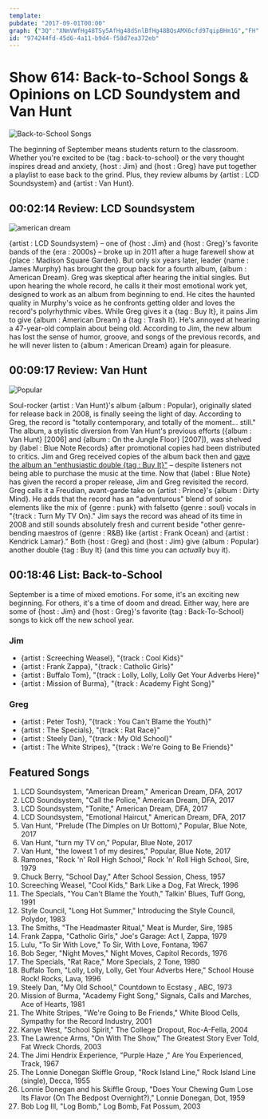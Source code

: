 ```yaml
---
template: 
pubdate: "2017-09-01T00:00"
graph: {"3Q":"XNmVWfHg48TSy5AfHg48dSnlBfHg48BQsAMX6cfd97qipBHm1G","FH":"JriDbiltsnJO0pMJriDbJriDbX2mY997qipBHm1G97qipX6cfdBLsPGJO0pMBFxuTJO0pM","VA":"DofN1XHMikBDcfeQQSZUIuSyCgTDf30eX1Ohe7Ov0sB6vBKKNOZyuu5wEqP8BEwfJKMCstBJDBiYxuNy"}
id: "974244fd-45d6-4a11-b9d4-f58d7ea372eb"
---
```






# Show 614: Back-to-School Songs & Opinions on LCD Soundystem and Van Hunt

![Back-to-School Songs](https://static.soundopinions.org/images/2017/backtoschool_web.jpg)

The beginning of September means students return to the classroom. Whether you're excited to be {tag : back-to-school} or the very thought inspires dread and anxiety, {host : Jim} and {host : Greg} have put together a playlist to ease back to the grind. Plus, they review albums by {artist : LCD Soundsystem} and {artist : Van Hunt}.



## 00:02:14 Review: LCD Soundsystem

![american dream](https://static.soundopinions.org/assets/614/3Q0.jpg)

{artist : LCD Soundsystem} – one of {host : Jim} and {host : Greg}'s favorite bands of the {era : 2000s} – broke up in 2011 after a huge farewell show at {place : Madison Square Garden}. But only six years later, leader {name : James Murphy} has brought the group back for a fourth album, {album : American Dream}. Greg was skeptical after hearing the initial singles. But upon hearing the whole record, he calls it their most emotional work yet, designed to work as an album from beginning to end. He cites the haunted quality in Murphy's voice as he confronts getting older and loves the record's polyrhythmic vibes. While Greg gives it a {tag : Buy It}, it pains Jim to give {album : American Dream} a {tag : Trash It}. He's annoyed at hearing a 47-year-old complain about being old. According to Jim, the new album has lost the sense of humor, groove, and songs of the previous records, and he will never listen to {album : American Dream} again for pleasure.



## 00:09:17 Review: Van Hunt

![Popular](https://static.soundopinions.org/assets/614/FH0.jpg)

Soul-rocker {artist : Van Hunt}'s album {album : Popular}, originally slated for release back in 2008, is finally seeing the light of day. According to Greg, the record is "totally contemporary, and totally of the moment… still."  The album, a stylistic diversion from Van Hunt's previous efforts ({album : Van Hunt} [2006] and {album : On the Jungle Floor} [2007]), was shelved by {label : Blue Note Records} after promotional copies had been distributed to critics. Jim and Greg received copies of the album back then and [gave the album an "enthusiastic double {tag : Buy It}"](/show/114/#vanhunt) – despite listeners not being able to purchase the music at the time. Now that {label : Blue Note} has given the record a proper release, Jim and Greg revisited the record. Greg calls it a Freudian, avant-garde take on {artist : Prince}'s {album : Dirty Mind}. He adds that the record has an "adventurous" blend of sonic elements like the mix of {genre : punk} with falsetto {genre : soul} vocals in "{track : Turn My TV On}." Jim says the record was ahead of its time in 2008 and still sounds absolutely fresh and current beside "other genre-bending maestros of {genre : R&B} like {artist : Frank Ocean} and {artist : Kendrick Lamar}." Both {host : Greg} and {host : Jim} give {album : Popular} another double {tag : Buy It} (and this time you can *actually* buy it).



## 00:18:46 List: Back-to-School

September is a time of mixed emotions. For some, it's an exciting new beginning. For others, it's a time of doom and dread. Either way, here are some of {host : Jim} and {host : Greg}'s favorite {tag : Back-To-School} songs to kick off the new school year.


### Jim

- {artist : Screeching Weasel}, "{track : Cool Kids}"
- {artist : Frank Zappa}, "{track : Catholic Girls}"
- {artist : Buffalo Tom}, "{track : Lolly, Lolly, Lolly Get Your Adverbs Here}"
- {artist : Mission of Burma}, "{track : Academy Fight Song}"


### Greg

- {artist : Peter Tosh}, "{track : You Can't Blame the Youth}"
- {artist : The Specials}, "{track : Rat Race}"
- {artist : Steely Dan}, "{track : My Old School}"
- {artist : The White Stripes}, "{track : We're Going to Be Friends}"



## Featured Songs

1. LCD Soundsystem, "American Dream," American Dream, DFA, 2017
2. LCD Soundsystem, "Call the Police," American Dream, DFA, 2017
3. LCD Soundsystem, "Tonite," American Dream, DFA, 2017
4. LCD Soundsystem, "Emotional Haircut," American Dream, DFA, 2017
5. Van Hunt, "Prelude (The Dimples on Ur Bottom)," Popular, Blue Note, 2017
6. Van Hunt, "turn my TV on," Popular, Blue Note, 2017
7. Van Hunt, "the lowest 1 of my desires," Popular, Blue Note, 2017
8. Ramones, "Rock 'n' Roll High School," Rock 'n' Roll High School, Sire, 1979
9. Chuck Berry, "School Day," After School Session, Chess, 1957
10. Screeching Weasel, "Cool Kids," Bark Like a Dog, Fat Wreck, 1996
11. The Specials, "You Can't Blame the Youth," Talkin' Blues, Tuff Gong, 1991
12. Style Council, "Long Hot Summer," Introducing the Style Council, Polydor, 1983
13. The Smiths, "The Headmaster Ritual," Meat is Murder, Sire, 1985
14. Frank Zappa, "Catholic Girls," Joe's Garage: Act I, Zappa, 1979
15. Lulu, "To Sir With Love," To Sir, With Love, Fontana, 1967
16. Bob Seger, "Night Moves," Night Moves, Capitol Records, 1976
17. The Specials, "Rat Race," More Specials, 2 Tone, 1980
18. Buffalo Tom, "Lolly, Lolly, Lolly, Get Your Adverbs Here," School House Rock! Rocks, Lava, 1996
19. Steely Dan, "My Old School," Countdown to Ecstasy , ABC, 1973
20. Mission of Burma, "Academy Fight Song," Signals, Calls and Marches, Ace of Hearts, 1981
21. The White Stripes, "We're Going to Be Friends," White Blood Cells, Sympathy for the Record Industry, 2001
22. Kanye West, "School Spirit," The College Dropout, Roc-A-Fella, 2004
23. The Lawrence Arms, "On With The Show," The Greatest Story Ever Told, Fat Wreck Chords, 2003
24. The Jimi Hendrix Experience, "Purple Haze ," Are You Experienced, Track, 1967
25. The Lonnie Donegan Skiffle Group, "Rock Island Line," Rock Island Line (single), Decca, 1955
26. Lonnie Donegan and his Skiffle Group, "Does Your Chewing Gum Lose Its Flavor (On The Bedpost Overnight?)," Lonnie Donegan, Dot, 1959
27. Bob Log III, "Log Bomb," Log Bomb, Fat Possum, 2003